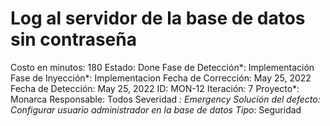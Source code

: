 # Log al servidor de la base de datos sin contraseña

Costo en minutos: 180
Estado: Done
Fase de Detección*: Implementación
Fase de Inyección*: Implementacion
Fecha de Corrección: May 25, 2022
Fecha de Detección: May 25, 2022
ID: MON-12
Iteración: 7
Proyecto*: Monarca
Responsable: Todos
Severidad *: Emergency
Solución del defecto: Configurar usuario administrador en la base de datos
Tipo*: Seguridad